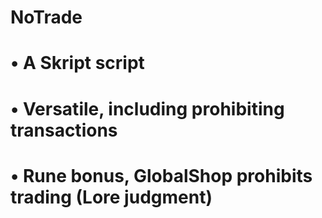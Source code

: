 # NoTrade
# • A Skript script
# • Versatile, including prohibiting transactions
# • Rune bonus, GlobalShop prohibits trading (Lore judgment)

